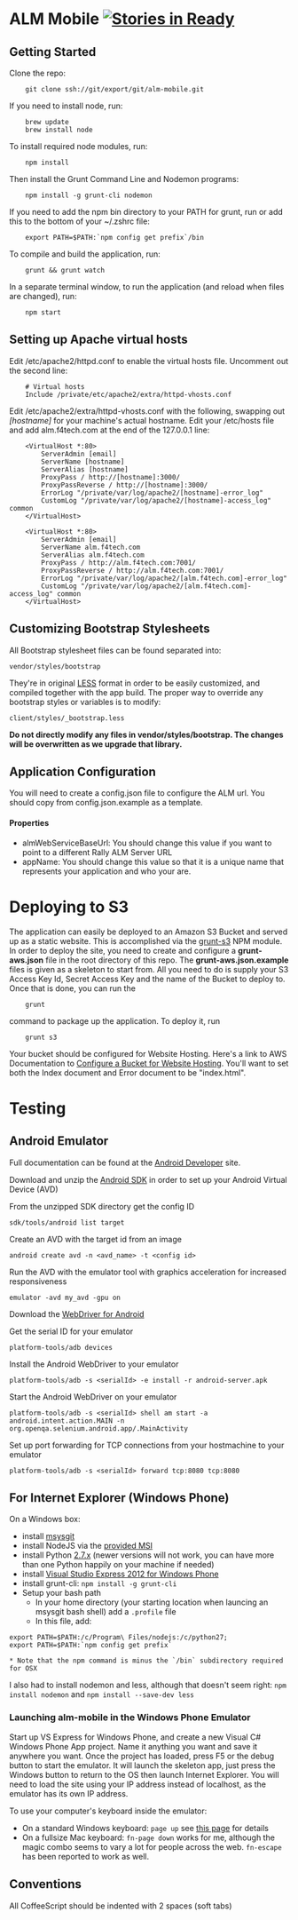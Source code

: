 ALM Mobile [![Stories in Ready](https://badge.waffle.io/RallySoftwareLabs/alm-mobile.png?label=ready)](http://waffle.io/RallySoftwareLabs/alm-mobile)
=========

## Getting Started

Clone the repo:

        git clone ssh://git/export/git/alm-mobile.git

If you need to install node, run:

        brew update
        brew install node

To install required node modules, run:

        npm install

Then install the Grunt Command Line and Nodemon programs:

        npm install -g grunt-cli nodemon

If you need to add the npm bin directory to your PATH for grunt, run or add this to the bottom of your ~/.zshrc file:

        export PATH=$PATH:`npm config get prefix`/bin

To compile and build the application, run:

        grunt && grunt watch

In a separate terminal window, to run the application (and reload when files are changed), run:

        npm start

## Setting up Apache virtual hosts

Edit /etc/apache2/httpd.conf to enable the virtual hosts file. Uncomment out the second line:

        # Virtual hosts
        Include /private/etc/apache2/extra/httpd-vhosts.conf

Edit /etc/apache2/extra/httpd-vhosts.conf with the following, swapping out _[hostname]_ for your machine's actual hostname.
Edit your /etc/hosts file and add alm.f4tech.com at the end of the 127.0.0.1 line:

        <VirtualHost *:80>
            ServerAdmin [email]
            ServerName [hostname]
            ServerAlias [hostname]
            ProxyPass / http://[hostname]:3000/
            ProxyPassReverse / http://[hostname]:3000/
            ErrorLog "/private/var/log/apache2/[hostname]-error_log"
            CustomLog "/private/var/log/apache2/[hostname]-access_log" common
        </VirtualHost>

        <VirtualHost *:80>
            ServerAdmin [email]
            ServerName alm.f4tech.com
            ServerAlias alm.f4tech.com
            ProxyPass / http://alm.f4tech.com:7001/
            ProxyPassReverse / http://alm.f4tech.com:7001/
            ErrorLog "/private/var/log/apache2/[alm.f4tech.com]-error_log"
            CustomLog "/private/var/log/apache2/[alm.f4tech.com]-access_log" common
        </VirtualHost>

## Customizing Bootstrap Stylesheets

All Bootstrap stylesheet files can be found separated into:

    vendor/styles/bootstrap

They're in original [LESS](http://lesscss.org/) format in order to be easily customized, and compiled together with the app build. The proper way to override any bootstrap styles or variables is to modify:

    client/styles/_bootstrap.less

**Do not directly modify any files in vendor/styles/bootstrap. The changes will be overwritten as we upgrade that library.**

## Application Configuration

You will need to create a config.json file to configure the ALM url. You should copy from config.json.example as a template.

#### Properties

- almWebServiceBaseUrl: You should change this value if you want to point to a different Rally ALM Server URL
- appName: You should change this value so that it is a unique name that represents your application and who your are.

# Deploying to S3

The application can easily be deployed to an Amazon S3 Bucket and served up as a static website. This is accomplished via the [grunt-s3](https://github.com/pifantastic/grunt-s3) NPM module. In order to deploy the site, you need to create and configure a __grunt-aws.json__ file in the root directory of this repo. The __grunt-aws.json.example__ files is given as a skeleton to start from. All you need to do is supply your S3 Access Key Id, Secret Access Key and the name of the Bucket to deploy to. Once that is done, you can run the

        grunt

command to package up the application. To deploy it, run

        grunt s3

Your bucket should be configured for Website Hosting. Here's a link to AWS Documentation to [Configure a Bucket for Website Hosting](http://docs.aws.amazon.com/AmazonS3/latest/dev/HowDoIWebsiteConfiguration.html). You'll want to set both the Index document and Error document to be "index.html".

# Testing

## Android Emulator

Full documentation can be found at the [Android Developer](http://developer.android.com/index.html) site.

Download and unzip the [Android SDK](http://developer.android.com/sdk/index.html) in order to set up your Android Virtual Device (AVD)

From the unzipped SDK directory get the config ID

    sdk/tools/android list target

Create an AVD with the target id from an image

    android create avd -n <avd_name> -t <config id>

Run the AVD with the emulator tool with graphics acceleration for increased responsiveness

    emulator -avd my_avd -gpu on

Download the [WebDriver for Android](http://code.google.com/p/selenium/downloads/list)

Get the serial ID for your emulator

    platform-tools/adb devices

Install the Android WebDriver to your emulator

    platform-tools/adb -s <serialId> -e install -r android-server.apk

Start the Android WebDriver on your emulator

    platform-tools/adb -s <serialId> shell am start -a android.intent.action.MAIN -n org.openqa.selenium.android.app/.MainActivity

Set up port forwarding for TCP connections from your hostmachine to your emulator

    platform-tools/adb -s <serialId> forward tcp:8080 tcp:8080

## For Internet Explorer (Windows Phone)

On a Windows box:

* install [msysgit](https://code.google.com/p/msysgit/downloads/list)
* install NodeJS via the [provided MSI](http://nodejs.org/download/)
* install Python [2.7.x](http://www.python.org/getit/releases/2.7.5/) (newer versions will not work, you can have more than one Python happily on your machine if needed)
* install [Visual Studio Express 2012 for Windows Phone](http://www.microsoft.com/visualstudio/eng/downloads)
* install grunt-cli: `npm install -g grunt-cli`
* Setup your bash path
  * In your home directory (your starting location when launcing an msysgit bash shell) add a `.profile` file
  * In this file, add:  
```
export PATH=$PATH:/c/Program\ Files/nodejs:/c/python27;
export PATH=$PATH:`npm config get prefix`  
```
    
    * Note that the npm command is minus the `/bin` subdirectory required for OSX

I also had to install nodemon and less, although that doesn't seem right: `npm install nodemon` and `npm install --save-dev less`

### Launching alm-mobile in the Windows Phone Emulator

Start up VS Express for Windows Phone, and create a new Visual C# Windows Phone App project. Name it anything you want and save it anywhere you want. Once the project has loaded, press F5 or the debug button to start the emulator. It will launch the skeleton app, just press the Windows button to return to the OS then launch Internet Explorer. You will need to load the site using your IP address instead of localhost, as the emulator has its own IP address.  
  
To use your computer's keyboard inside the emulator:
* On a standard Windows keyboard: `page up` see [this page](http://msdn.microsoft.com/en-us/library/windowsphone/develop/ff754352\(v=vs.105\).aspx) for details
* On a fullsize Mac keyboard: `fn-page down` works for me, although the magic combo seems to vary a lot for people across the web. `fn-escape` has been reported to work as well.

## Conventions

All CoffeeScript should be indented with 2 spaces (soft tabs)